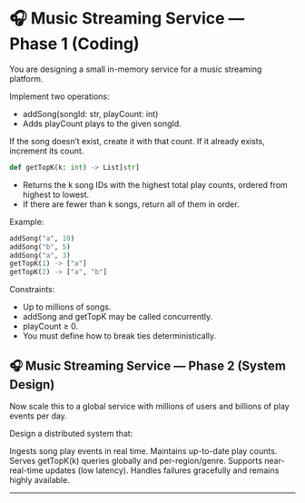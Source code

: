 # 🎧 Music Streaming Service — Phase 1 (Coding)

You are designing a small in-memory service for a music streaming platform.

Implement two operations:

- addSong(songId: str, playCount: int)
- Adds playCount plays to the given songId.

If the song doesn’t exist, create it with that count.
If it already exists, increment its count.

```python
def getTopK(k: int) -> List[str]
```

- Returns the k song IDs with the highest total play counts,
ordered from highest to lowest.
- If there are fewer than k songs, return all of them in order.

Example:

```python
addSong("a", 10)
addSong("b", 5)
addSong("a", 3)
getTopK(1) -> ["a"]
getTopK(2) -> ["a", "b"]
```

Constraints:

- Up to millions of songs.
- addSong and getTopK may be called concurrently.
- playCount ≥ 0.
- You must define how to break ties deterministically.

## 🎧 Music Streaming Service — Phase 2 (System Design)

Now scale this to a global service with millions of users and billions of play events per day.

Design a distributed system that:

Ingests song play events in real time.
Maintains up-to-date play counts.
Serves getTopK(k) queries globally and per-region/genre.
Supports near-real-time updates (low latency).
Handles failures gracefully and remains highly available.

---